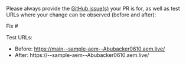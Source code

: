 Please always provide the [GitHub issue(s)](../issues) your PR is for, as well as test URLs where your change can be observed (before and after):

Fix #<gh-issue-id>

Test URLs:
- Before: https://main--sample-aem--Abubacker0610.aem.live/
- After: https://<branch>--sample-aem--Abubacker0610.aem.live/
